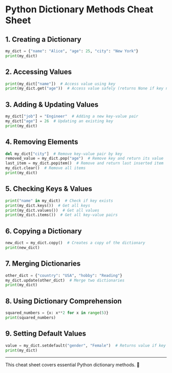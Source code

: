 # Python Dictionary Methods Cheat Sheet

## 1. **Creating a Dictionary**
```python
my_dict = {"name": "Alice", "age": 25, "city": "New York"}
print(my_dict)
```

## 2. **Accessing Values**
```python
print(my_dict["name"])  # Access value using key
print(my_dict.get("age"))  # Access value safely (returns None if key not found)
```

## 3. **Adding & Updating Values**
```python
my_dict["job"] = "Engineer"  # Adding a new key-value pair
my_dict["age"] = 26  # Updating an existing key
print(my_dict)
```

## 4. **Removing Elements**
```python
del my_dict["city"]  # Remove key-value pair by key
removed_value = my_dict.pop("age")  # Remove key and return its value
last_item = my_dict.popitem()  # Remove and return last inserted item
my_dict.clear()  # Remove all items
print(my_dict)
```

## 5. **Checking Keys & Values**
```python
print("name" in my_dict)  # Check if key exists
print(my_dict.keys())  # Get all keys
print(my_dict.values())  # Get all values
print(my_dict.items())  # Get all key-value pairs
```

## 6. **Copying a Dictionary**
```python
new_dict = my_dict.copy()  # Creates a copy of the dictionary
print(new_dict)
```

## 7. **Merging Dictionaries**
```python
other_dict = {"country": "USA", "hobby": "Reading"}
my_dict.update(other_dict)  # Merge two dictionaries
print(my_dict)
```

## 8. **Using Dictionary Comprehension**
```python
squared_numbers = {x: x**2 for x in range(5)}
print(squared_numbers)
```

## 9. **Setting Default Values**
```python
value = my_dict.setdefault("gender", "Female")  # Returns value if key exists, else sets default
print(my_dict)
```

---
This cheat sheet covers essential Python dictionary methods. 🚀
